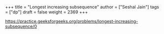 +++
title = "Longest increasing subsequence"
author = ["Seshal Jain"]
tags = ["dp"]
draft = false
weight = 2369
+++

<https://practice.geeksforgeeks.org/problems/longest-increasing-subsequence/0>
